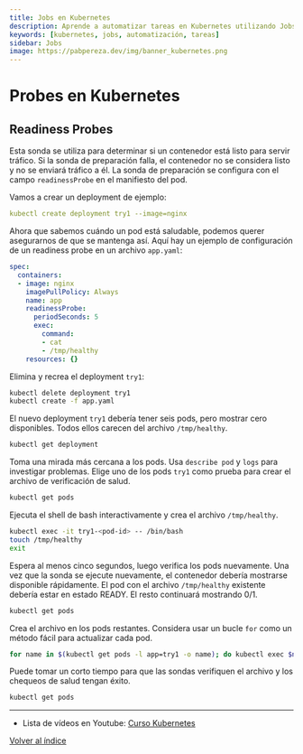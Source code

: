 ```yaml
---
title: Jobs en Kubernetes
description: Aprende a automatizar tareas en Kubernetes utilizando Jobs, incluyendo ejemplos de sintaxis y configuración.
keywords: [kubernetes, jobs, automatización, tareas]
sidebar: Jobs
image: https://pabpereza.dev/img/banner_kubernetes.png
---
```


# Probes en Kubernetes

## Readiness Probes
Esta sonda se utiliza para determinar si un contenedor está listo para servir tráfico. Si la sonda de preparación falla, el contenedor no se considera listo y no se enviará tráfico a él. La sonda de preparación se configura con el campo `readinessProbe` en el manifiesto del pod.

Vamos a crear un deployment de ejemplo:
```yaml
kubectl create deployment try1 --image=nginx
```

Ahora que sabemos cuándo un pod está saludable, podemos querer asegurarnos de que se mantenga así. Aquí hay un ejemplo de configuración de un readiness probe en un archivo `app.yaml`:

```yaml
spec:
  containers:
  - image: nginx 
    imagePullPolicy: Always
    name: app
    readinessProbe:
      periodSeconds: 5
      exec:
        command:
        - cat
        - /tmp/healthy
    resources: {}
```

Elimina y recrea el deployment `try1`:
```sh
kubectl delete deployment try1
kubectl create -f app.yaml
```

El nuevo deployment `try1` debería tener seis pods, pero mostrar cero disponibles. Todos ellos carecen del archivo `/tmp/healthy`.

```sh
kubectl get deployment
```

Toma una mirada más cercana a los pods. Usa `describe pod` y `logs` para investigar problemas. Elige uno de los pods `try1` como prueba para crear el archivo de verificación de salud.

```sh
kubectl get pods
```

Ejecuta el shell de bash interactivamente y crea el archivo `/tmp/healthy`.

```sh
kubectl exec -it try1-<pod-id> -- /bin/bash
touch /tmp/healthy
exit
```

Espera al menos cinco segundos, luego verifica los pods nuevamente. Una vez que la sonda se ejecute nuevamente, el contenedor debería mostrarse disponible rápidamente. El pod con el archivo `/tmp/healthy` existente debería estar en estado READY. El resto continuará mostrando 0/1.

```sh
kubectl get pods
```

Crea el archivo en los pods restantes. Considera usar un bucle `for` como un método fácil para actualizar cada pod.

```sh
for name in $(kubectl get pods -l app=try1 -o name); do kubectl exec $name -- touch /tmp/healthy; done
```

Puede tomar un corto tiempo para que las sondas verifiquen el archivo y los chequeos de salud tengan éxito.

```sh
kubectl get pods
```



---
* Lista de vídeos en Youtube: [Curso Kubernetes](https://www.youtube.com/playlist?list=PLQhxXeq1oc2k9MFcKxqXy5GV4yy7wqSma)

[Volver al índice](README.md#índice)